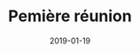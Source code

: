 ---
layout: default
date: 2019-01-19
img: 
category: cr
title: "Pemière réunion"
description: "Merci à tous d'être venu nombreux. L'association vient d'être créee. Vous pouvez désormais consulter le procès verbal d'assemblée constitutive."
linkdoc: 
nextdate:
doclink: "/doc/pv/pv_1.pdf"
---